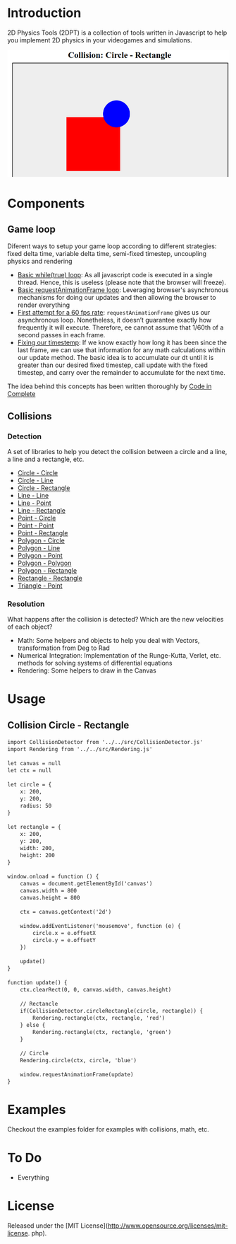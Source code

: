 # Introduction
2D Physics Tools (2DPT) is a collection of tools written in Javascript to help you implement 2D physics in your videogames and simulations.

![screenshot](/img/screenshot.png)

# Components
## Game loop
Diferent ways to setup your game loop according to different strategies: fixed delta time, variable delta time, semi-fixed timestep, uncoupling physics and rendering

* [Basic while(true) loop](examples/gameloop/0.html): As all javascript code is executed in a single thread. Hence, this is useless (please note that the browser will freeze).
* [Basic requestAnimationFrame loop](examples/gameloop/1.html): Leveraging browser's asynchronous mechanisms for doing our updates and then allowing the browser to render everything
* [First attempt for a 60 fps rate](examples/gameloop/2.html): `requestAnimationFrame` gives us our asynchronous loop. Nonetheless, it doesn’t guarantee exactly how frequently it will execute. Therefore, ee cannot assume that 1/60th of a second passes in each frame.
* [Fixing our timestemp](examples/gameloop/3.html): If we know exactly how long it has been since the last frame, we can use that information for any math calculations within our update method. The basic idea is to accumulate our dt until it is greater than our desired fixed timestep, call update with the fixed timestep, and carry over the remainder to accumulate for the next time.

The idea behind this concepts has been written thoroughly by [Code in Complete](https://codeincomplete.com/articles/javascript-game-foundations-the-game-loop/)

## Collisions

### Detection
A set of libraries to help you detect the collision between a circle and a line, a line and a rectangle, etc.

* [Circle - Circle](examples/collisions/CircleCircle.html)
* [Circle - Line](examples/collisions/CircleLine.html)
* [Circle - Rectangle](examples/collisions/CircleRectangle.html)
* [Line - Line](examples/collisions/LineLine.html)
* [Line - Point](examples/collisions/LinePoint.html)
* [Line - Rectangle](examples/collisions/LineRectangle.html)
* [Point - Circle](examples/collisions/PointCircle.html)
* [Point - Point](examples/collisions/PointPoint.html)
* [Point - Rectangle](examples/collisions/PointRectangle.html)
* [Polygon - Circle](examples/collisions/PolygonCircle.html)
* [Polygon - Line](examples/collisions/PolygonLine.html)
* [Polygon - Point](examples/collisions/PolygonPoint.html)
* [Polygon - Polygon](examples/collisions/PolygonPolygon.html)
* [Polygon - Rectangle](examples/collisions/PolygonRectangle.html)
* [Rectangle - Rectangle](examples/collisions/RectangleRectangle.html)
* [Triangle - Point](examples/collisions/TrianglePoint.html)

### Resolution
What happens after the collision is detected? Which are the new velocities of each object?

* Math: Some helpers and objects to help you deal with Vectors, transformation from Deg to Rad
* Numerical Integration: Implementation of the Runge-Kutta, Verlet, etc. methods for solving systems of differential equations
* Rendering: Some helpers to draw in the Canvas

# Usage

## Collision Circle - Rectangle
```
import CollisionDetector from '../../src/CollisionDetector.js'
import Rendering from '../../src/Rendering.js'

let canvas = null
let ctx = null

let circle = {
    x: 200,
    y: 200,
    radius: 50
}

let rectangle = {
    x: 200,
    y: 200,
    width: 200,
    height: 200
}

window.onload = function () {
    canvas = document.getElementById('canvas')
    canvas.width = 800
    canvas.height = 800

    ctx = canvas.getContext('2d')

    window.addEventListener('mousemove', function (e) {
        circle.x = e.offsetX
        circle.y = e.offsetY
    })

    update()
}

function update() {
    ctx.clearRect(0, 0, canvas.width, canvas.height)

    // Rectancle
    if(CollisionDetector.circleRectangle(circle, rectangle)) {
        Rendering.rectangle(ctx, rectangle, 'red')
    } else {
        Rendering.rectangle(ctx, rectangle, 'green')
    }

    // Circle
    Rendering.circle(ctx, circle, 'blue')

    window.requestAnimationFrame(update)
}
```

# Examples
Checkout the examples folder for examples with collisions, math, etc.

# To Do
* Everything

# License
Released under the [MIT License](http://www.opensource.org/licenses/mit-license.
php).